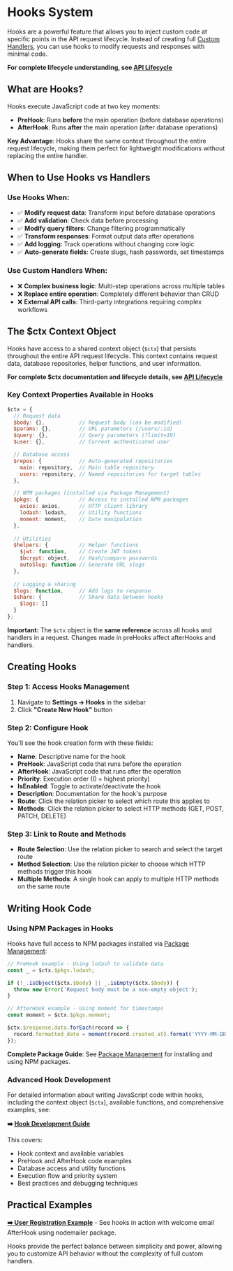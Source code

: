 # Hooks System

Hooks are a powerful feature that allows you to inject custom code at specific points in the API request lifecycle. Instead of creating full [Custom Handlers](./custom-handlers.md), you can use hooks to modify requests and responses with minimal code.

**For complete lifecycle understanding, see [API Lifecycle](../backend/api-lifecycle.md)**

## What are Hooks?

Hooks execute JavaScript code at two key moments:
- **PreHook**: Runs **before** the main operation (before database operations)
- **AfterHook**: Runs **after** the main operation (after database operations)

**Key Advantage**: Hooks share the same context throughout the entire request lifecycle, making them perfect for lightweight modifications without replacing the entire handler.

## When to Use Hooks vs Handlers

### Use Hooks When:
- ✅ **Modify request data**: Transform input before database operations
- ✅ **Add validation**: Check data before processing
- ✅ **Modify query filters**: Change filtering programmatically  
- ✅ **Transform responses**: Format output data after operations
- ✅ **Add logging**: Track operations without changing core logic
- ✅ **Auto-generate fields**: Create slugs, hash passwords, set timestamps

### Use Custom Handlers When:
- ❌ **Complex business logic**: Multi-step operations across multiple tables
- ❌ **Replace entire operation**: Completely different behavior than CRUD
- ❌ **External API calls**: Third-party integrations requiring complex workflows

## The $ctx Context Object

Hooks have access to a shared context object (`$ctx`) that persists throughout the entire API request lifecycle. This context contains request data, database repositories, helper functions, and user information.

**For complete $ctx documentation and lifecycle details, see [API Lifecycle](../backend/api-lifecycle.md#context-sharing-ctx)**

### Key Context Properties Available in Hooks

```javascript
$ctx = {
  // Request data
  $body: {},           // Request body (can be modified)
  $params: {},         // URL parameters (/users/:id)
  $query: {},          // Query parameters (?limit=10)
  $user: {},           // Current authenticated user

  // Database access
  $repos: {            // Auto-generated repositories
    main: repository,  // Main table repository
    users: repository, // Named repositories for target tables
  },

  // NPM packages (installed via Package Management)
  $pkgs: {             // Access to installed NPM packages
    axios: axios,      // HTTP client library
    lodash: lodash,    // Utility functions
    moment: moment,    // Date manipulation
  },
  
  // Utilities  
  $helpers: {          // Helper functions
    $jwt: function,    // Create JWT tokens
    $bcrypt: object,   // Hash/compare passwords
    autoSlug: function // Generate URL slugs
  },
  
  // Logging & sharing
  $logs: function,     // Add logs to response
  $share: {            // Share data between hooks
    $logs: []
  }
};
```

**Important:** The `$ctx` object is the **same reference** across all hooks and handlers in a request. Changes made in preHooks affect afterHooks and handlers.

## Creating Hooks

### Step 1: Access Hooks Management
1. Navigate to **Settings → Hooks** in the sidebar
2. Click **"Create New Hook"** button

### Step 2: Configure Hook
You'll see the hook creation form with these fields:

- **Name**: Descriptive name for the hook
- **PreHook**: JavaScript code that runs before the operation
- **AfterHook**: JavaScript code that runs after the operation  
- **Priority**: Execution order (0 = highest priority)
- **IsEnabled**: Toggle to activate/deactivate the hook
- **Description**: Documentation for the hook's purpose
- **Route**: Click the relation picker to select which route this applies to
- **Methods**: Click the relation picker to select HTTP methods (GET, POST, PATCH, DELETE)

### Step 3: Link to Route and Methods
- **Route Selection**: Use the relation picker to search and select the target route
- **Method Selection**: Use the relation picker to choose which HTTP methods trigger this hook
- **Multiple Methods**: A single hook can apply to multiple HTTP methods on the same route

## Writing Hook Code

### Using NPM Packages in Hooks

Hooks have full access to NPM packages installed via [Package Management](./package-management.md):

```javascript
// PreHook example - Using lodash to validate data
const _ = $ctx.$pkgs.lodash;

if (!_.isObject($ctx.$body) || _.isEmpty($ctx.$body)) {
  throw new Error('Request body must be a non-empty object');
}

// AfterHook example - Using moment for timestamps
const moment = $ctx.$pkgs.moment;

$ctx.$response.data.forEach(record => {
  record.formatted_date = moment(record.created_at).format('YYYY-MM-DD HH:mm:ss');
});
```

**Complete Package Guide**: See [Package Management](./package-management.md) for installing and using NPM packages.

### Advanced Hook Development

For detailed information about writing JavaScript code within hooks, including the context object (`$ctx`), available functions, and comprehensive examples, see:

**➡️ [Hook Development Guide](../backend/hook-development.md)**

This covers:
- Hook context and available variables
- PreHook and AfterHook code examples
- Database access and utility functions
- Execution flow and priority system
- Best practices and debugging techniques

## Practical Examples

**[➡️ User Registration Example](../examples/user-registration-example.md)** - See hooks in action with welcome email AfterHook using nodemailer package.

Hooks provide the perfect balance between simplicity and power, allowing you to customize API behavior without the complexity of full custom handlers.